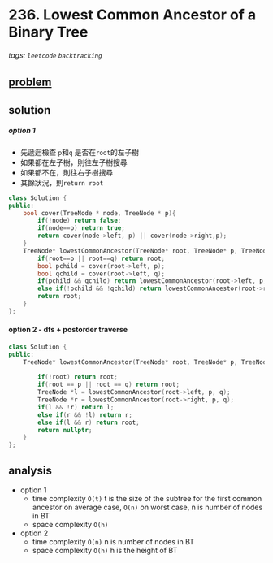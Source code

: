 # 236. Lowest Common Ancestor of a Binary Tree

###### tags: `leetcode` `backtracking`

## [problem](https://leetcode.com/problems/lowest-common-ancestor-of-a-binary-tree/)


## solution


##### option 1 

- 先遞迴檢查 `p`和`q` 是否在`root`的左子樹
- 如果都在左子樹，則往左子樹搜尋
- 如果都不在，則往右子樹搜尋
- 其餘狀況，則`return root`

```c++
class Solution {
public:
    bool cover(TreeNode * node, TreeNode * p){
        if(!node) return false;
        if(node==p) return true;
        return cover(node->left, p) || cover(node->right,p); 
    }
    TreeNode* lowestCommonAncestor(TreeNode* root, TreeNode* p, TreeNode* q) {
        if(root==p || root==q) return root;
        bool pchild = cover(root->left, p);
        bool qchild = cover(root->left, q);
        if(pchild && qchild) return lowestCommonAncestor(root->left, p, q);
        else if(!pchild && !qchild) return lowestCommonAncestor(root->right, p, q);
        return root;      
    }
};
```

#### option 2 - dfs + postorder traverse

```c++
class Solution {
public:
    TreeNode* lowestCommonAncestor(TreeNode* root, TreeNode* p, TreeNode* q) {
        
        if(!root) return root;
        if(root == p || root == q) return root;
        TreeNode *l = lowestCommonAncestor(root->left, p, q);
        TreeNode *r = lowestCommonAncestor(root->right, p, q);
        if(l && !r) return l;
        else if(r && !l) return r;
        else if(l && r) return root;
        return nullptr;
    }
};
```

## analysis
- option 1 
    - time complexity `O(t)` t is the size of the subtree for the first common ancestor on average case, `O(n)` on worst case, n is number of nodes in BT
    - space complexity `O(h)`
- option 2
    - time complexity `O(n)` n is number of nodes in BT
    - space complexity `O(h)` h is the height of BT